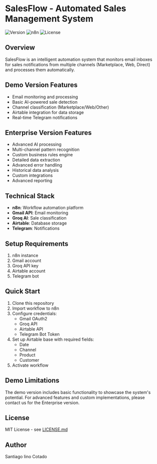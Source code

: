 # SalesFlow - Automated Sales Management System

![Version](https://img.shields.io/badge/version-1.0.0-blue)
![n8n](https://img.shields.io/badge/n8n-1.0.0-orange)
![License](https://img.shields.io/badge/license-MIT-green)

## Overview
SalesFlow is an intelligent automation system that monitors email inboxes for sales notifications from multiple channels (Marketplace, Web, Direct) and processes them automatically.

## Demo Version Features
- Email monitoring and processing
- Basic AI-powered sale detection
- Channel classification (Marketplace/Web/Other)
- Airtable integration for data storage
- Real-time Telegram notifications

## Enterprise Version Features
- Advanced AI processing
- Multi-channel pattern recognition
- Custom business rules engine
- Detailed data extraction
- Advanced error handling
- Historical data analysis
- Custom integrations
- Advanced reporting

## Technical Stack
- **n8n**: Workflow automation platform
- **Gmail API**: Email monitoring
- **Groq AI**: Sale classification
- **Airtable**: Database storage
- **Telegram**: Notifications

## Setup Requirements
1. n8n instance
2. Gmail account
3. Groq API key
4. Airtable account
5. Telegram bot

## Quick Start
1. Clone this repository
2. Import workflow to n8n
3. Configure credentials:
   - Gmail OAuth2
   - Groq API
   - Airtable API
   - Telegram Bot Token
4. Set up Airtable base with required fields:
   - Date
   - Channel
   - Product
   - Customer
5. Activate workflow

## Demo Limitations
The demo version includes basic functionality to showcase the system's potential. For advanced features and custom implementations, please contact us for the Enterprise version.

## License
MIT License - see [LICENSE.md](LICENSE.md)

## Author
Santiago Iino Cotado 